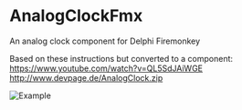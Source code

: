 # AnalogClockFmx

An analog clock component for Delphi Firemonkey

Based on these instructions but converted to a component:  
https://www.youtube.com/watch?v=QL5SdJAiWGE  
http://www.devpage.de/AnalogClock.zip


![Example](http://i.imgur.com/dHu2gc9.png)

